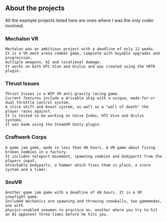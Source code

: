 
## About the projects

All the example projects listed here are ones where I was the only coder involved.

### Mechalon VR

    Mechalon was an ambitious project with a deadline of only 12 weeks.
    It is a VR mech arena combat game, complete with buyable upgrades and progression,
    multiple weapons, AI and locational damage.
    It works on both HTC Vive and Oculus and was created using the VRTK plugin.
    
### Thrust Issues

    Thrust Issues is a WIP VR anti-gravity racing game.
    Current features include a drivable ship with a unique, made-for-vr dual throttle control system,
    A stick shift and boost system, as well as a "wall of death" the player races against.
    It is tested to be working on Valve Index, HTC Vive and Oculus systems.
    It was made using the SteamVR Unity plugin.
    
### Craftwerk Corps

    A game jam game, made in less than 48 hours. A VR game about fixing broken zombies in a factory.
    It includes teleport movement, spawning zombies and bodyparts from the players input, 
    attachable bodyparts, a hammer which fixes them in place, a score system and a timer.
    
    
### SnoVR

    Another game jam game with a deadline of 48 hours. It is a VR snowfight game.
    Included mechanics are spawning and throwing snowballs, two gamemodes, one with
    physics-enabled snowmen to practice on, another where you try to hit an AI opponent three times before he hits you.
    
    
